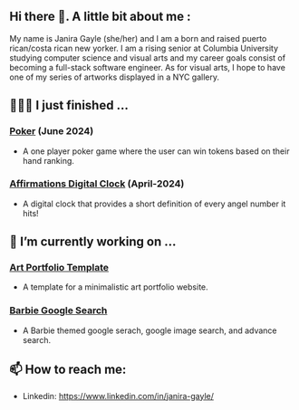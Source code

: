 ## Hi there 👋. A little bit about me :

My name is Janira Gayle (she/her) and I am a born and raised puerto rican/costa rican new yorker. I am a rising senior at Columbia University studying computer science and visual arts and my career goals consist of becoming a full-stack software engineer. As for visual arts, I hope to have one of my series of artworks displayed in a NYC gallery.


## 👩🏽‍💻 I just finished ...
###  [Poker](https://github.com/janiragayle/Poker) (June 2024)
- A one player poker game where the user can win tokens based on their hand ranking.
###  [Affirmations Digital Clock](https://github.com/janiragayle/Affirmations-Clock) (April-2024)
- A digital clock that provides a short definition of every angel number it hits!


## 🔭 I’m currently working on ...
###  [Art Portfolio Template](https://github.com/janiragayle/Art-Portfolio-Template)
- A template for a minimalistic art portfolio website.
###  [Barbie Google Search](https://github.com/janiragayle/Barbie-Google-Search)
- A Barbie themed google serach, google image search, and advance search.


## 📫 How to reach me: 
- Linkedin: https://www.linkedin.com/in/janira-gayle/
<!--
**janiragayle/JaniraGayle** is a ✨ _special_ ✨ repository because its `README.md` (this file) appears on your GitHub profile.

Here are some ideas to get you started:

- 🔭 I’m currently working on ...
- 🌱 I’m currently learning ...
- 👯 I’m looking to collaborate on ...
- 🤔 I’m looking for help with ...
- 💬 Ask me about ...
- 📫 How to reach me: ...
- 😄 Pronouns: ...
- ⚡ Fun fact: ...
-->
